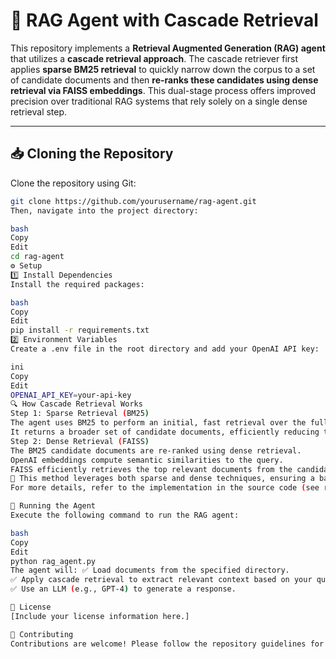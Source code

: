 # 🚀 RAG Agent with Cascade Retrieval

This repository implements a **Retrieval Augmented Generation (RAG) agent** that utilizes a **cascade retrieval approach**. The cascade retriever first applies **sparse BM25 retrieval** to quickly narrow down the corpus to a set of candidate documents and then **re-ranks these candidates using dense retrieval via FAISS embeddings**. This dual-stage process offers improved precision over traditional RAG systems that rely solely on a single dense retrieval step.

---

## 📥 Cloning the Repository

Clone the repository using Git:

```bash
git clone https://github.com/yourusername/rag-agent.git
Then, navigate into the project directory:

bash
Copy
Edit
cd rag-agent
⚙️ Setup
1️⃣ Install Dependencies
Install the required packages:

bash
Copy
Edit
pip install -r requirements.txt
2️⃣ Environment Variables
Create a .env file in the root directory and add your OpenAI API key:

ini
Copy
Edit
OPENAI_API_KEY=your-api-key
🔍 How Cascade Retrieval Works
Step 1: Sparse Retrieval (BM25)
The agent uses BM25 to perform an initial, fast retrieval over the full corpus.
It returns a broader set of candidate documents, efficiently reducing the search space.
Step 2: Dense Retrieval (FAISS)
The BM25 candidate documents are re-ranked using dense retrieval.
OpenAI embeddings compute semantic similarities to the query.
FAISS efficiently retrieves the top relevant documents from the candidates.
🔹 This method leverages both sparse and dense techniques, ensuring a balance between speed and accuracy.
For more details, refer to the implementation in the source code (see rag_agent.py).

🚀 Running the Agent
Execute the following command to run the RAG agent:

bash
Copy
Edit
python rag_agent.py
The agent will: ✅ Load documents from the specified directory.
✅ Apply cascade retrieval to extract relevant context based on your query.
✅ Use an LLM (e.g., GPT-4) to generate a response.

📜 License
[Include your license information here.]

🤝 Contributing
Contributions are welcome! Please follow the repository guidelines for submitting updates and improvements.

